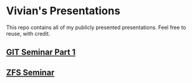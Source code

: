 # Vivian's Presentations
This repo contains all of my publicly presented presentations. Feel free to reuse, with credit. 

## [GIT Seminar Part 1](https://viv-codes.github.io/reveal.js-master/index.html)

## [ZFS Seminar](https://viv-codes.github.io/reveal.js-master/zfs.html)
